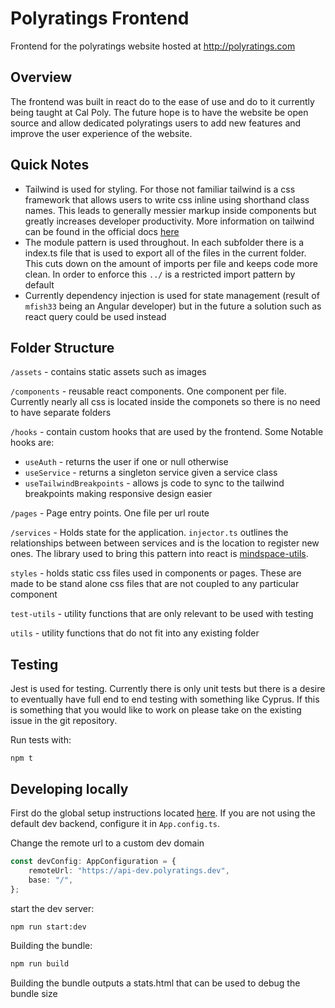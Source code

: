 # Polyratings Frontend
Frontend for the polyratings website hosted at http://polyratings.com

## Overview
The frontend was built in react do to the ease of use and do to it currently being taught at Cal Poly. The future hope is to have the website be open source and allow dedicated polyratings users to add new features and improve the user experience of the website.
## Quick Notes
* Tailwind is used for styling. For those not familiar tailwind is a css framework that allows users to write css inline using shorthand class names. This leads to generally messier markup inside components but greatly increases developer productivity. More information on tailwind can be found in the official docs [here](https://tailwindcss.com/)
* The module pattern is used throughout. In each subfolder there is a index.ts file that is used to export all of the files in the current folder. This cuts down on the amount of imports per file and keeps code more clean. In order to enforce this `../` is a restricted import pattern by default
* Currently dependency injection is used for state management (result of `mfish33` being an Angular developer) but in the future a solution such as react query could be used instead

## Folder Structure

`/assets` - contains static assets such as images

`/components` - reusable react components. One component per file. Currently nearly all css is located inside the componets so there is no need to have separate folders

`/hooks` - contain custom hooks that are used by the frontend. Some Notable hooks are:
* `useAuth` - returns the user if one or null otherwise
* `useService` - returns a singleton service given a service class
* `useTailwindBreakpoints` - allows js code to sync to the tailwind breakpoints making responsive design easier

`/pages` - Page entry points. One file per url route

`/services` - Holds state for the application. `injector.ts` outlines the relationships between between services and is the location to register new ones. The library used to bring this pattern into react is [mindspace-utils](https://github.com/ThomasBurleson/mindspace-utils).

`styles` - holds static css files used in components or pages. These are made to be stand alone css files that are not coupled to any particular component

`test-utils` - utility functions that are only relevant to be used with testing

`utils` - utility functions that do not fit into any existing folder

## Testing
Jest is used for testing. Currently there is only unit tests but there is a desire to eventually have full end to end testing with something like Cyprus. If this is something that you would like to work on please take on the existing issue in the git repository.

Run tests with:
```
npm t
```

## Developing locally
First do the global setup instructions located [here](../..). If you are not using the default dev backend, configure it in `App.config.ts`.

Change the remote url to a custom dev domain
```ts
const devConfig: AppConfiguration = {
    remoteUrl: "https://api-dev.polyratings.dev",
    base: "/",
};
```

start the dev server:
```bash
npm run start:dev
```

Building the bundle:
```bash
npm run build
```
Building the bundle outputs a stats.html that can be used to debug the bundle size
